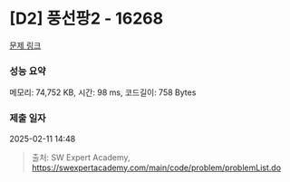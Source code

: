 # [D2] 풍선팡2 - 16268 

[문제 링크](https://swexpertacademy.com/main/code/problem/problemDetail.do?contestProbId=AYYlGU56XOkDFARc) 

### 성능 요약

메모리: 74,752 KB, 시간: 98 ms, 코드길이: 758 Bytes

### 제출 일자

2025-02-11 14:48



> 출처: SW Expert Academy, https://swexpertacademy.com/main/code/problem/problemList.do